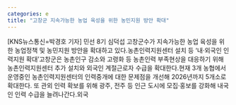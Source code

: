 ```yaml
---
categories: e
title: "고창군 지속가능한 농업 육성을 위한 농민지원 방안 확대"
---
```

[KNS뉴스통신=박경호 기자] 민선 8기 심덕섭 고창군수가 지속가능한 농업 육성을 위한 농업정책 및 농민지원 방안을 확대하고 있다.농촌인력지원센터 설치 등 ‘내·외국인 인력지원 확대’고창군은 농촌인구 감소와 고령화 등 농촌인력 부족현상을 대응하기 위해 농촌인력지원센터 추가 설치와 외국인 계절근로자 수급을 확대한다.현재 3개 농협에서 운영중인 농촌인력지원센터의 인력중개에 대한 문제점을 개선해 2026년까지 5개소로 확대한다. 또 관외 인력 확보를 위해 광주, 전주 등 인근 도시에 모집·홍보를 강화해 내국인 인력 수급을 늘려나간다.외국